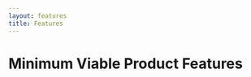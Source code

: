 ```yaml
---
layout: features
title: Features
---
```


# Minimum Viable Product Features

<!-- {% for feature in site.features %}
## [**{{ feature.name }}**](#{{ feature.anchor-name }})
{% endfor %}  -->

<!-- {% for feature in site.features %}
# [{{ feature.name }}]({{ feature.url }})
### {{ feature.description }}

**Problem:** *{{ feature.problem }}*

**Solution:** *{{ feature.solution }}*

**Stretch Feature:** *{{ feature.stretch_feature }}*

{% endfor %}  -->

